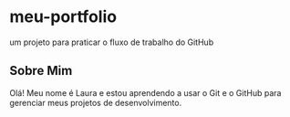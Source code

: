 # meu-portfolio
um projeto para praticar o fluxo de trabalho do GitHub

## Sobre Mim
Olá! Meu nome é Laura e estou aprendendo a usar o Git e o GitHub para gerenciar meus projetos de desenvolvimento.
